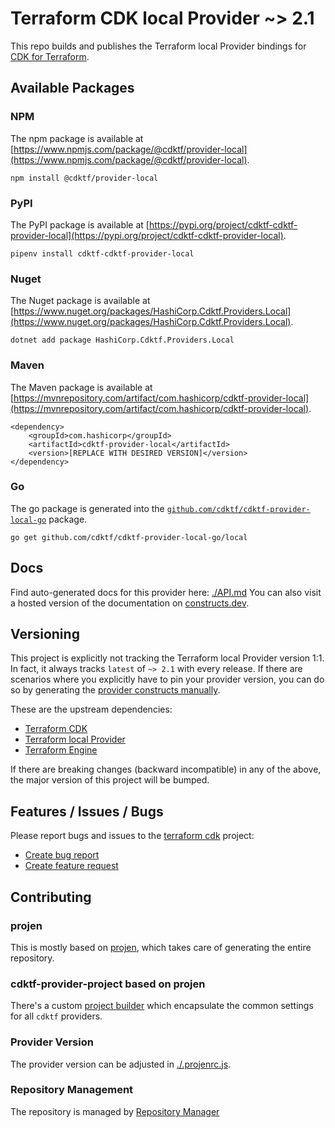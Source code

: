 
# Terraform CDK local Provider ~> 2.1

This repo builds and publishes the Terraform local Provider bindings for [CDK for Terraform](https://cdk.tf).

## Available Packages

### NPM

The npm package is available at [https://www.npmjs.com/package/@cdktf/provider-local](https://www.npmjs.com/package/@cdktf/provider-local).

`npm install @cdktf/provider-local`

### PyPI

The PyPI package is available at [https://pypi.org/project/cdktf-cdktf-provider-local](https://pypi.org/project/cdktf-cdktf-provider-local).

`pipenv install cdktf-cdktf-provider-local`

### Nuget

The Nuget package is available at [https://www.nuget.org/packages/HashiCorp.Cdktf.Providers.Local](https://www.nuget.org/packages/HashiCorp.Cdktf.Providers.Local).

`dotnet add package HashiCorp.Cdktf.Providers.Local`

### Maven

The Maven package is available at [https://mvnrepository.com/artifact/com.hashicorp/cdktf-provider-local](https://mvnrepository.com/artifact/com.hashicorp/cdktf-provider-local).

```
<dependency>
    <groupId>com.hashicorp</groupId>
    <artifactId>cdktf-provider-local</artifactId>
    <version>[REPLACE WITH DESIRED VERSION]</version>
</dependency>
```


### Go

The go package is generated into the [`github.com/cdktf/cdktf-provider-local-go`](https://github.com/cdktf/cdktf-provider-local-go) package.

`go get github.com/cdktf/cdktf-provider-local-go/local`

## Docs

Find auto-generated docs for this provider here: [./API.md](./API.md)
You can also visit a hosted version of the documentation on [constructs.dev](https://constructs.dev/packages/@cdktf/provider-local).

## Versioning

This project is explicitly not tracking the Terraform local Provider version 1:1. In fact, it always tracks `latest` of `~> 2.1` with every release. If there are scenarios where you explicitly have to pin your provider version, you can do so by generating the [provider constructs manually](https://cdk.tf/imports).

These are the upstream dependencies:

- [Terraform CDK](https://cdk.tf)
- [Terraform local Provider](https://github.com/terraform-providers/terraform-provider-local)
- [Terraform Engine](https://terraform.io)

If there are breaking changes (backward incompatible) in any of the above, the major version of this project will be bumped.

## Features / Issues / Bugs

Please report bugs and issues to the [terraform cdk](https://cdk.tf) project:

- [Create bug report](https://cdk.tf/bug)
- [Create feature request](https://cdk.tf/feature)

## Contributing

### projen

This is mostly based on [projen](https://github.com/eladb/projen), which takes care of generating the entire repository.

### cdktf-provider-project based on projen

There's a custom [project builder](https://github.com/hashicorp/cdktf-provider-project) which encapsulate the common settings for all `cdktf` providers.

### Provider Version

The provider version can be adjusted in [./.projenrc.js](./.projenrc.js).

### Repository Management

The repository is managed by [Repository Manager](https://github.com/hashicorp/cdktf-repository-manager/)
